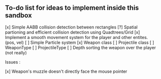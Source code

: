 ## To-do list for ideas to implement inside this sandbox

[x] Simple AABB collision detection between rectangles
[?] Spatial partioning and efficient collision detection using Quadtrees/Grid
[x] Implement a smooth movement system for the player and other entites. (pos, vel)
[ ] Simple Particle system
[x] Weapon class
[ ] Projectile class
[ ] WeaponType
[ ] ProjectileType
[ ] Depth sorting the weapon over the player (not really)

Issues :

[x] Weapon's muzzle doesn't directly face the mouse pointer